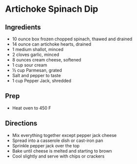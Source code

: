 # Artichoke Spinach Dip

## Ingredients

- 10 ounce box frozen chopped spinach, thawed and drained
- 14 ounce can artichoke hearts, drained
- 1 medium shallot, minced
- 2 cloves garlic, minced
- 8 ounces cream cheese, softened
- 1 cup sour cream
- ½ cup Parmesan, grated
- Salt and pepper to taste
- 1 cup Pepper Jack, shredded

## Prep

- Heat oven to 450 F

## Directions

- Mix everything together except pepper jack cheese
- Spread into a casserole dish or cast-iron pan
- Sprinkle pepper jack over the top
- Bake until cheese is melted and starting to brown
- Cool slightly and serve with chips or crackers
